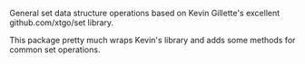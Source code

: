 General set data structure operations based on Kevin Gillette's excellent github.com/xtgo/set library.

This package pretty much wraps Kevin's library and adds some methods for common set operations.

